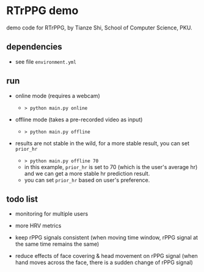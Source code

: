 # RTrPPG demo

demo code for RTrPPG, by Tianze Shi, School of Computer Science, PKU.

## dependencies

- see file `environment.yml`

## run

- online mode (requires a webcam)

    - `> python main.py online`

- offline mode (takes a pre-recorded video as input)

    - `> python main.py offline`

- results are not stable in the wild, for a more stable result, you can set `prior_hr`

    - `> python main.py offline 70`
    - in this example, `prior_hr` is set to 70 (which is the user's average hr) and we can get a more stable hr prediction result.
    - you can set `prior_hr` based on user's preference.

## todo list

- monitoring for multiple users

- more HRV metrics

- keep rPPG signals consistent (when moving time window, rPPG signal at the same time remains the same)

- reduce effects of face covering & head movement on rPPG signal (when hand moves across the face, there is a sudden change of rPPG signal)
